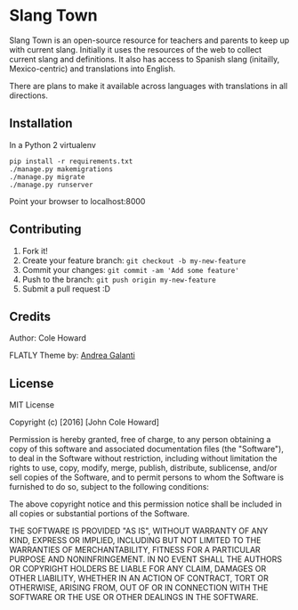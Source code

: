 # Slang Town

Slang Town is an open-source resource for teachers and parents to keep up with current slang.  Initially it uses the resources of the web to collect current slang and definitions.  It also has access to Spanish slang (initailly, Mexico-centric) and translations into English.

There are plans to make it available across languages with translations in all directions.  

## Installation

In a Python 2 virtualenv

```
pip install -r requirements.txt
./manage.py makemigrations
./manage.py migrate
./manage.py runserver
```
Point your browser to localhost:8000

## Contributing

1. Fork it!
2. Create your feature branch: `git checkout -b my-new-feature`
3. Commit your changes: `git commit -am 'Add some feature'`
4. Push to the branch: `git push origin my-new-feature`
5. Submit a pull request :D

## Credits

Author: Cole Howard

FLATLY Theme by: [Andrea Galanti](https://www.andreagalanti.it/flatfy)

## License

MIT License

Copyright (c) [2016] [John Cole Howard]

Permission is hereby granted, free of charge, to any person obtaining a copy
of this software and associated documentation files (the "Software"), to deal
in the Software without restriction, including without limitation the rights
to use, copy, modify, merge, publish, distribute, sublicense, and/or sell
copies of the Software, and to permit persons to whom the Software is
furnished to do so, subject to the following conditions:

The above copyright notice and this permission notice shall be included in all
copies or substantial portions of the Software.

THE SOFTWARE IS PROVIDED "AS IS", WITHOUT WARRANTY OF ANY KIND, EXPRESS OR
IMPLIED, INCLUDING BUT NOT LIMITED TO THE WARRANTIES OF MERCHANTABILITY,
FITNESS FOR A PARTICULAR PURPOSE AND NONINFRINGEMENT. IN NO EVENT SHALL THE
AUTHORS OR COPYRIGHT HOLDERS BE LIABLE FOR ANY CLAIM, DAMAGES OR OTHER
LIABILITY, WHETHER IN AN ACTION OF CONTRACT, TORT OR OTHERWISE, ARISING FROM,
OUT OF OR IN CONNECTION WITH THE SOFTWARE OR THE USE OR OTHER DEALINGS IN THE
SOFTWARE.